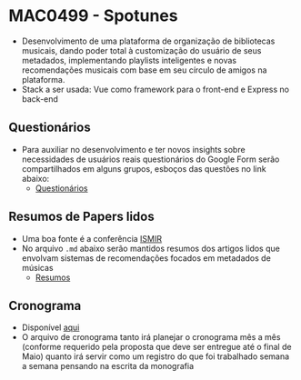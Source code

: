 # MAC0499 - Spotunes

* Desenvolvimento de uma plataforma de organização de bibliotecas musicais, dando poder total à customização do usuário de seus metadados, implementando playlists inteligentes e novas recomendações musicais com base em seu círculo de amigos na plataforma.
* Stack a ser usada: Vue como framework para o front-end e Express no back-end

## Questionários

* Para auxiliar no desenvolvimento e ter novos insights sobre necessidades de usuários reais questionários do Google Form serão compartilhados em alguns grupos, esboços das questões no link abaixo:
  * [Questionários](https://github.com/darthHunterous/mac0499/questionarios.md)

## Resumos de Papers lidos

* Uma boa fonte é a conferência [ISMIR](https://www.ismir.net/)
* No arquivo `.md` abaixo serão mantidos resumos dos artigos lidos que envolvam sistemas de recomendações focados em metadados de músicas
  * [Resumos](https://github.com/darthHunterous/mac0499/resumos-ismir.md)

## Cronograma

* Disponível [aqui](https://github.com/darthHunterous/mac0499/cronograma.md)
* O arquivo de cronograma tanto irá planejar o cronograma mês a mês (conforme requerido pela proposta que deve ser entregue até o final de Maio) quanto irá servir como um registro do que foi trabalhado semana a semana pensando na escrita da monografia